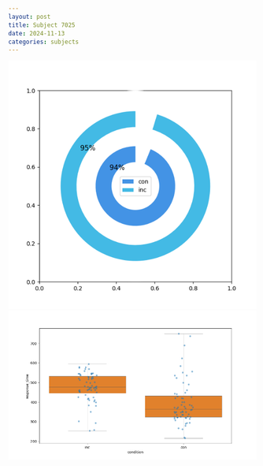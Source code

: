 ```yaml
---
layout: post
title: Subject 7025
date: 2024-11-13
categories: subjects
---
```


![](data/7025/run-7/7025_accuracy_by_condition.png)
![](data/7025/run-7/7025_rt.png)
